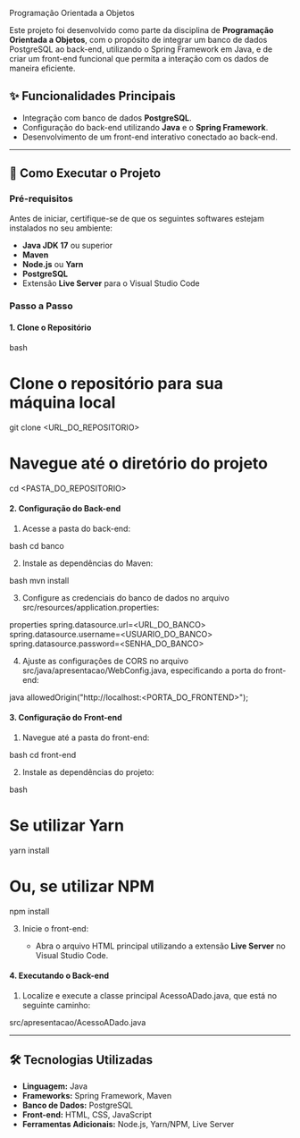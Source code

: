 Programação Orientada a Objetos

Este projeto foi desenvolvido como parte da disciplina de **Programação Orientada a Objetos**, com o propósito de integrar um banco de dados PostgreSQL ao back-end, utilizando o Spring Framework em Java, e de criar um front-end funcional que permita a interação com os dados de maneira eficiente.

## ✨ Funcionalidades Principais

- Integração com banco de dados **PostgreSQL**.
- Configuração do back-end utilizando **Java** e o **Spring Framework**.
- Desenvolvimento de um front-end interativo conectado ao back-end.

---

## 🚀 Como Executar o Projeto

### Pré-requisitos

Antes de iniciar, certifique-se de que os seguintes softwares estejam instalados no seu ambiente:

- **Java JDK 17** ou superior
- **Maven**
- **Node.js** ou **Yarn**
- **PostgreSQL**
- Extensão **Live Server** para o Visual Studio Code

### Passo a Passo

#### 1. Clone o Repositório

bash
# Clone o repositório para sua máquina local
git clone <URL_DO_REPOSITORIO>

# Navegue até o diretório do projeto
cd <PASTA_DO_REPOSITORIO>


#### 2. Configuração do Back-end

1. Acesse a pasta do back-end:

   
bash
   cd banco


2. Instale as dependências do Maven:

   
bash
   mvn install


3. Configure as credenciais do banco de dados no arquivo src/resources/application.properties:

   
properties
   spring.datasource.url=<URL_DO_BANCO>
   spring.datasource.username=<USUARIO_DO_BANCO>
   spring.datasource.password=<SENHA_DO_BANCO>


4. Ajuste as configurações de CORS no arquivo src/java/apresentacao/WebConfig.java, especificando a porta do front-end:

   
java
   allowedOrigin("http://localhost:<PORTA_DO_FRONTEND>");


#### 3. Configuração do Front-end

1. Navegue até a pasta do front-end:

   
bash
   cd front-end


2. Instale as dependências do projeto:

   
bash
   # Se utilizar Yarn
yarn install

   # Ou, se utilizar NPM
npm install


3. Inicie o front-end:

   - Abra o arquivo HTML principal utilizando a extensão **Live Server** no Visual Studio Code.

#### 4. Executando o Back-end

1. Localize e execute a classe principal AcessoADado.java, que está no seguinte caminho:

   
src/apresentacao/AcessoADado.java


---

## 🛠️ Tecnologias Utilizadas

- **Linguagem:** Java
- **Frameworks:** Spring Framework, Maven
- **Banco de Dados:** PostgreSQL
- **Front-end:** HTML, CSS, JavaScript
- **Ferramentas Adicionais:** Node.js, Yarn/NPM, Live Server